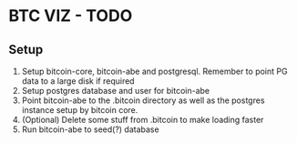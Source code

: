 # BTC VIZ - TODO

## Setup
1. Setup bitcoin-core, bitcoin-abe and postgresql. Remember to point PG data to a large disk if required
2. Setup postgres database and user for bitcoin-abe
3. Point bitcoin-abe to the .bitcoin directory as well as the postgres instance setup by bitcoin core. 
4. (Optional) Delete some stuff from .bitcoin to make loading faster
5. Run bitcoin-abe to seed(?) database


